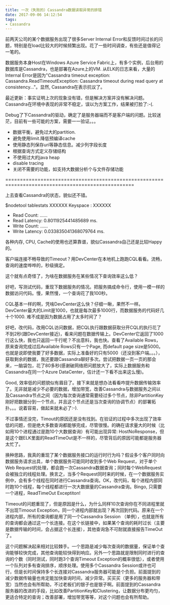 ```yaml
---
title: 一次（失败的）Cassandra数据读取异常的排错
date: 2017-09-06 14:12:54
tags:
- Cassandra
---
```

前两天公司的某个数据服务出现了很多Server Internal Error和反馈时间过长的问题，特别是在load比较大的时候频繁出现。花了一些时间调查，有些还是值得记一笔的。

数据服务本身Host在Windows Azure Service Fabric上，有多个实例，后台用的数据库是Cassandra，也是部署在Azure上的VM. 从ELK的日志来看，大量的Internal Error是因为"Cassandra timeout exception: Cassandra.ReadTimeoutException: Cassandra timeout during read query at consistency..."。显然, Cassandra在表示抗议了。

<!-- More-->

最近更新：事实证明上次的现象没有错，但是解决方案并没有解决问题。Cassandra在环境中表现的非常不稳定，误以为方案工作，结果被打脸了:-(.

Debug了下Cassandra的驱动，确定了是服务器端而不是客户端的问题。比较迷茫，目前有一些可能的方案，需要一一验证。。。
- 数据平衡，避免过大的partition.
- 避免使用limit.降低预编译cache
- 使用静态列保存uri等静态信息。减少列字段长度
- 根据查询方式定义存储结构
- 不使用过大的java heap
- disable tracing
- 关闭不需要的功能，如支持大数据分析个与文件存储功能

==================================================================================================

上去查看Cassandra的状态，貌似还不错。

$nodetool tablestats XXXXXX
Keyspace : XXXXXX
- Read Count: ......
- Read Latency: 0.8011925441485689 ms.
- Write Count: ......
- Write Latency: 0.033835041368079764 ms.

各种内存, CPU, Cache的使用也还算靠谱，貌似Cassandra自己还是比较Happy的。

客户端连接不畅导致的Timeout？用DevCenter在本地机上跑跑CQL看看。流畅，查询的速度哗哗的，秒级搞定。

这个就有点奇怪了，为啥在数据服务在某些情况下查询效率这么低？


好吧，写测试代码，重现下数据服务的情况。把服务搞成命令行，使用一模一样的数据访问代码。慢，果然慢，一个查询花了我100秒。

CQL基本一样的啊，凭啥DevCenter这么快？仔细一瞅，果然不一样。 DevCenter最大的Limit是1000，也就是每次最多1000行，而数据服务的代码好几十个1000. 难不成是因为数据占用了太多时间了？

好吧，改代码，改用CQL访问数据，把CQL执行跟数据获取分开CQL的执行花了不到2秒(跟DevCenter接近)，看来问题在数据传输上。DevCenter它返回了1000行这么快，我也只返回一千行呢？不出意料，我也快。查看了Available Rows，原来查询完成过后Available Rows只有一个Page, 而default page size是5000。也就是说即使我要了好多数据，实际上准备好的只有5000（还没到客户端。。。），获取剩余的数据，我还要跟Cassandra聊好多次。尝试把数据一页一页的那会来，一脑袋包，花了80多秒(感谢破网络把问题放大了，实际上数据服务和Cassandra在同一个Azure DataCenter，估计还一下看不出来这么慢)。

Good, 效率低的问题貌似有眉目了。接下来就是想办法看看咋提升数据传输效率了。无非就是减少不必要的数据，增加带宽，改善Cassandra与数据服务之间以及Cassandra节点之间（因为每次查询通常需要经过多个节点，除非PartitionKey刚好把数据分到一个节点，并且这个节点还是当次查询的协调节点）的部署拓扑。。。说着容易，做起来就未必了:-).

不过事情还没完，Timout的原因还是没有找到。在验证的过程中多次出现了效率低的问题，但是绝大多数查询都能够完成，尽管很慢。的确在请求量大的时候（比如用10个进程通过是跑10个大数据查询）有可能出现异常: HostNoResponse，但是这个跟ELK里面的ReadTimeOut是不一样的，尽管背后的原因可能都是服务器太忙了。

换种思路，我真的重现了某个数据服务接口的运行时行为吗？假设多个客户同时向数据服务请求出具，单个数据服务可能同时收到多个Web Request，对于单个Web Request的处理，都会跑一次Cassandra数据查询；同时每个WebRequest会被独立的线程处理。换言之，当多个Request同时来的时候，在一个数据服务实例中，会有多个线程在同时进行Cassandra查询。OK，改代码，每个进程内部同时跑10个线程，每个线程都进行一次大数据量的Cassandra查询。Bingo, 只需要一个进程，ReadTimeOut Exceptiton!

Timeout的问题重现了，但是原因是什么，为什么同样10次查询你在不同进程里就不出现Timoout Exception，同一个进程内部就出现？再次回到代码。原来在一个进程内部，所有的查询都是用了同一个Cassandra Session （单例），也就是所有的查询都会通过这一个长连接。在这个长链接中，如果某个查询的耗时过长（主要是数据传输的时间，会占据这个长连接），其他查询急不可耐就直接报告TimeOut了。

这个问题解决起来相对比较棘手。一个思路是减少每次查询的数据量，保证单个查询能够较快完成，其他查询能较快得到响应。另外一个思路就是限制同时进行的查询的个数（同时测试，同时跑3个查询Timeout Exception的概率很低），或者使用一个队列对多有查询排序，顺序处理。使用多个Cassandra Session或许也可行，但是长时间保持多个长连接对Cassandra服务器可能是个负担。前面提到的减少数据传输量也肯定能加快查询时间，减少异常。买买买（更多的服务器和带宽）当然也会有所帮助，不过老板们的银子也是银子啊。前面提到的Cassandra服务器的改进的手段，比如改善PartitionKey和Clustering，让数据分布更均匀，更适合特定的查询；改善部署，增加带宽等等，对这个问题也会有所帮助。


